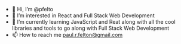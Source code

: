 - 👋 Hi, I’m @pfelto
- 👀 I’m interested in React and Full Stack Web Development
- 🌱 I’m currently learning JavaScript and Reat along with all the cool libraries and tools to go along with Full Stack Web Development
- 📫 How to reach me paul.r.felton@gmail.com

<!---
pfelto/pfelto is a ✨ special ✨ repository because its `README.md` (this file) appears on your GitHub profile.
You can click the Preview link to take a look at your changes.
--->

